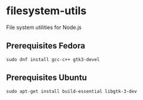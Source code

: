 # filesystem-utils
File system utilities for Node.js
## Prerequisites Fedora
``` 
sudo dnf install gcc-c++ gtk3-devel
``` 

## Prerequisites Ubuntu
``` 
sudo apt-get install build-essential libgtk-3-dev
``` 

